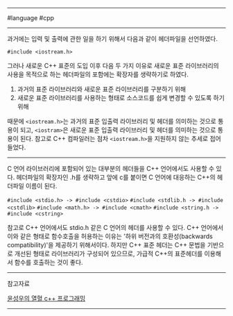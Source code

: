 
---

#language #cpp 

---

과거에는 입력 및 출력에 관한 일을 하기 위해서 다음과 같이 헤더파일을 선언하였다.

`#include <iostream.h>`

그러나 새로운 C++ 표준의 도입 이후 다음 두 가지 이유로 새로운 표준 라이브러리의 사용을 목적으로 하는 헤더파일의 포함에는 확장자를 생략하기로 하였다.

1. 과거의 표준 라이브러리와 새로운 표준 라이브러리를 구분하기 위해
2. 새로운 표준 라이브러리를 사용하는 형태로 소스코드를 쉽게 변경할 수 있도록 하기 위해

때문에 `<iostream.h>`는 과거의 표준 입출력 라이브러리 및 헤더를 의미하는 것으로 통용이 되고, `<iostram>`은 새로운 표준 입출력 라이브러리 및 헤더를 의미하는 것으로 통용이 된다. 참고로 C++ 컴파일러는 점차 `<iostream.h>`을 지원하지 않는 추세로 접어들었다.

---

C 언어 라이브러리에 포함되어 있는 대부분의 헤더들을 C++ 언어에서도 사용할 수 있다.
헤더파일의 확장자인 .h를 생략하고 앞에 c를 붙이면 C 언어에 대응하는 C++의 헤더파일 이름이 된다.

`#include <stdio.h> -> #include <cstdio>`
`#include <stdlib.h -> #include <cstdlib>`
`#include <math.h> -> #include <cmath>`
`#include <string.h -> #include <cstring>`

참고로 C++ 언어에서도 stdio.h 같은 C 언어의 헤더를 사용할 수 있다. C++ 언어에서 이와 같은 형태로 함수호출을 허용하는 이유는 '하위 버전과의 호환성(backwards compatibility)'을 제공하기 위해서이다. 하지만 C++ 표준 헤더는 C++ 문법을 기반으로 개선된 형태로 라이브러리가 구성되어 있으므로, 가급적 C++의 표준헤더를 이용해서 함수를 호출하는 것이 좋다.

---

참고자료

[윤성우의 열혈 c++ 프로그래밍](https://product.kyobobook.co.kr/detail/S000001589147)

---